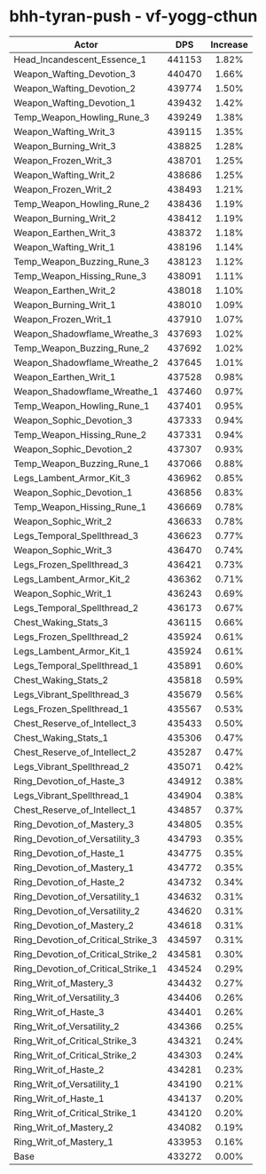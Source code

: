 # bhh-tyran-push - vf-yogg-cthun
| Actor | DPS | Increase |
|---|:---:|:---:|
|Head_Incandescent_Essence_1|441153|1.82%|
|Weapon_Wafting_Devotion_3|440470|1.66%|
|Weapon_Wafting_Devotion_2|439774|1.50%|
|Weapon_Wafting_Devotion_1|439432|1.42%|
|Temp_Weapon_Howling_Rune_3|439249|1.38%|
|Weapon_Wafting_Writ_3|439115|1.35%|
|Weapon_Burning_Writ_3|438825|1.28%|
|Weapon_Frozen_Writ_3|438701|1.25%|
|Weapon_Wafting_Writ_2|438686|1.25%|
|Weapon_Frozen_Writ_2|438493|1.21%|
|Temp_Weapon_Howling_Rune_2|438436|1.19%|
|Weapon_Burning_Writ_2|438412|1.19%|
|Weapon_Earthen_Writ_3|438372|1.18%|
|Weapon_Wafting_Writ_1|438196|1.14%|
|Temp_Weapon_Buzzing_Rune_3|438123|1.12%|
|Temp_Weapon_Hissing_Rune_3|438091|1.11%|
|Weapon_Earthen_Writ_2|438018|1.10%|
|Weapon_Burning_Writ_1|438010|1.09%|
|Weapon_Frozen_Writ_1|437910|1.07%|
|Weapon_Shadowflame_Wreathe_3|437693|1.02%|
|Temp_Weapon_Buzzing_Rune_2|437692|1.02%|
|Weapon_Shadowflame_Wreathe_2|437645|1.01%|
|Weapon_Earthen_Writ_1|437528|0.98%|
|Weapon_Shadowflame_Wreathe_1|437460|0.97%|
|Temp_Weapon_Howling_Rune_1|437401|0.95%|
|Weapon_Sophic_Devotion_3|437333|0.94%|
|Temp_Weapon_Hissing_Rune_2|437331|0.94%|
|Weapon_Sophic_Devotion_2|437307|0.93%|
|Temp_Weapon_Buzzing_Rune_1|437066|0.88%|
|Legs_Lambent_Armor_Kit_3|436962|0.85%|
|Weapon_Sophic_Devotion_1|436856|0.83%|
|Temp_Weapon_Hissing_Rune_1|436669|0.78%|
|Weapon_Sophic_Writ_2|436633|0.78%|
|Legs_Temporal_Spellthread_3|436623|0.77%|
|Weapon_Sophic_Writ_3|436470|0.74%|
|Legs_Frozen_Spellthread_3|436421|0.73%|
|Legs_Lambent_Armor_Kit_2|436362|0.71%|
|Weapon_Sophic_Writ_1|436243|0.69%|
|Legs_Temporal_Spellthread_2|436173|0.67%|
|Chest_Waking_Stats_3|436115|0.66%|
|Legs_Frozen_Spellthread_2|435924|0.61%|
|Legs_Lambent_Armor_Kit_1|435924|0.61%|
|Legs_Temporal_Spellthread_1|435891|0.60%|
|Chest_Waking_Stats_2|435818|0.59%|
|Legs_Vibrant_Spellthread_3|435679|0.56%|
|Legs_Frozen_Spellthread_1|435567|0.53%|
|Chest_Reserve_of_Intellect_3|435433|0.50%|
|Chest_Waking_Stats_1|435306|0.47%|
|Chest_Reserve_of_Intellect_2|435287|0.47%|
|Legs_Vibrant_Spellthread_2|435071|0.42%|
|Ring_Devotion_of_Haste_3|434912|0.38%|
|Legs_Vibrant_Spellthread_1|434904|0.38%|
|Chest_Reserve_of_Intellect_1|434857|0.37%|
|Ring_Devotion_of_Mastery_3|434805|0.35%|
|Ring_Devotion_of_Versatility_3|434793|0.35%|
|Ring_Devotion_of_Haste_1|434775|0.35%|
|Ring_Devotion_of_Mastery_1|434772|0.35%|
|Ring_Devotion_of_Haste_2|434732|0.34%|
|Ring_Devotion_of_Versatility_1|434632|0.31%|
|Ring_Devotion_of_Versatility_2|434620|0.31%|
|Ring_Devotion_of_Mastery_2|434618|0.31%|
|Ring_Devotion_of_Critical_Strike_3|434597|0.31%|
|Ring_Devotion_of_Critical_Strike_2|434581|0.30%|
|Ring_Devotion_of_Critical_Strike_1|434524|0.29%|
|Ring_Writ_of_Mastery_3|434432|0.27%|
|Ring_Writ_of_Versatility_3|434406|0.26%|
|Ring_Writ_of_Haste_3|434401|0.26%|
|Ring_Writ_of_Versatility_2|434366|0.25%|
|Ring_Writ_of_Critical_Strike_3|434321|0.24%|
|Ring_Writ_of_Critical_Strike_2|434303|0.24%|
|Ring_Writ_of_Haste_2|434281|0.23%|
|Ring_Writ_of_Versatility_1|434190|0.21%|
|Ring_Writ_of_Haste_1|434137|0.20%|
|Ring_Writ_of_Critical_Strike_1|434120|0.20%|
|Ring_Writ_of_Mastery_2|434082|0.19%|
|Ring_Writ_of_Mastery_1|433953|0.16%|
|Base|433272|0.00%|
